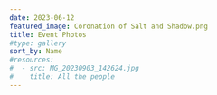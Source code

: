 ```yaml
---
date: 2023-06-12
featured_image: Coronation of Salt and Shadow.png
title: Event Photos
#type: gallery
sort_by: Name
#resources:
#  - src: MG_20230903_142624.jpg
#    title: All the people
---
```

